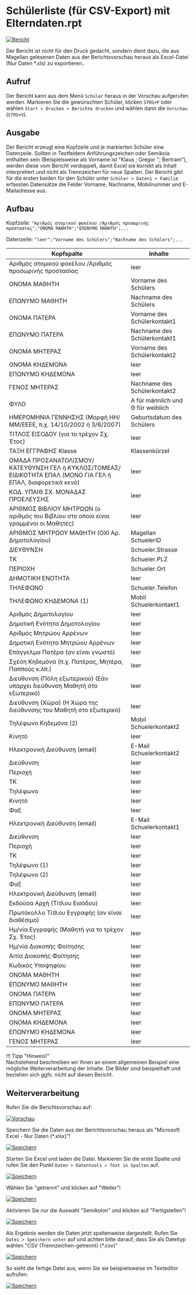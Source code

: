 # Schülerliste (für CSV-Export) mit Elterndaten.rpt


[01]:/assets/images/schueler/griechisch/012.png "Bericht"
[02]:/assets/images/schueler/griechisch/005.png "Vorschau"
[03]:/assets/images/schueler/griechisch/006.png "Speichern"
[04]:/assets/images/schueler/griechisch/007.png "4"
[05]:/assets/images/schueler/griechisch/008.png "5"
[06]:/assets/images/schueler/griechisch/009.png "6"
[07]:/assets/images/schueler/griechisch/010.png "7"
[08]:/assets/images/schueler/griechisch/011.png "8"


[![Bericht][01]][01]

Der Bericht ist nicht für den Druck gedacht, sondern dient dazu, die aus Magellan gelesenen Daten aus der Berichtsvorschau heraus als Excel-Datei (Nur Daten *.xls) zu exportieren..

## Aufruf

Der Bericht kann aus dem Menü `Schüler` heraus in der Vorschau aufgerufen werden. Markieren Sie die gewünschten Schüler, klicken `STRG+P` oder wählen `Start > Drucken > Berichte drucken` und wählen dann die `Vorschau` (`STRG+V`).

## Ausgabe

Der Bericht erzeugt eine Kopfzeile und je markierten Schüler eine Datenzeile. 
Sollten in Textfeldern Anführungszeichen oder Semikola enthalten sein (Beispielsweise als Vorname ist "Klaus ; Gregor "; Bertram"), werden diese vom Bericht verdoppelt, damit Excel sie korrekt als Inhalt interpretiert und nicht als Trennzeichen für neue Spalten.
Der Bericht gibt für die ersten beiden für den Schüler unter `Schüler > Daten1 > Familie` erfassten Datensätze die Felder Vorname, Nachname, Mobilnummer und E-Mailadresse aus.

## Aufbau

Kopfzeile: `"Aριθμός ατομικού φακέλου /Aριθμός προσωρινής προστασίας";"ΟΝΟΜΑ ΜΑΘΗΤΗ";"ΕΠΩΝΥΜΟ ΜΑΘΗΤΗ";...`

Datenzeile: `"leer";"Vorname des Schülers";"Nachname des Schülers";...`


Kopfspalte| Inhalte
---|---
Aριθμός ατομικού φακέλου /Aριθμός προσωρινής προστασίας|leer
ΟΝΟΜΑ ΜΑΘΗΤΗ|Vorname des Schülers
ΕΠΩΝΥΜΟ ΜΑΘΗΤΗ|Nachname des Schülers
ΟΝΟΜΑ ΠΑΤΕΡΑ|Vorname des Schülerkontakt1
ΕΠΩΝΥΜΟ ΠΑΤΕΡΑ|Nachname des Schülerkontakt1
ΟΝΟΜΑ ΜΗΤΕΡΑΣ|Vorname des Schülerkontakt2
ΟΝΟΜΑ ΚΗΔΕΜΟΝΑ|leer
ΕΠΩΝΥΜΟ ΚΗΔΕΜΟΝΑ|leer
ΓΕΝΟΣ ΜΗΤΕΡΑΣ|Nachname des Schülerkontakt2
ΦΥΛΟ|Α für männlich und Θ für weiblich
ΗΜΕΡΟΜΗΝΙΑ ΓΕΝΝΗΣΗΣ (Μορφή ΗΗ/ΜΜ/ΕΕΕΕ, π.χ. 14/10/2002 ή 3/6/2007)|Geburtsdatum des Schülers 
ΤΙΤΛΟΣ ΕΙΣΟΔΟΥ (για το τρέχον Σχ. Έτος)|leer
ΤΑΞΗ ΕΓΓΡΑΦΗΣ Klasse|Klassenkürzel
ΟΜΑΔΑ ΠΡΟΣΑΝΑΤΟΛΙΣΜΟΥ/ΚΑΤΕΥΘΥΝΣΗ ΓΕΛ ή ΚΥΚΛΟΣ/ΤΟΜΕΑΣ/ΕΙΔΙΚΟΤΗΤΑ ΕΠΑΛ (ΜΟΝΟ ΓΙΑ ΓΕΛ ή ΕΠΑΛ, διαφορετικά κενό) |leer
ΚΩΔ. ΥΠΑΙΘ ΣΧ. ΜΟΝΑΔΑΣ ΠΡΟΕΛΕΥΣΗΣ|leer
ΑΡΙΘΜΟΣ ΒΙΒΛΙΟΥ ΜΗΤΡΩΩΝ (ο αριθμός του Βιβλίου στο οποίο είναι γραμμένοι οι Μαθητές)|leer
ΑΡΙΘΜΟΣ ΜΗΤΡΩΟΥ ΜΑΘΗΤΗ (ΟΧΙ Αρ. Δημοτολογίου)|Magellan SchuelerID
ΔΙΕΥΘΥΝΣΗ |Schueler.Strasse
ΤΚ|Schueler.PLZ
ΠΕΡΙΟΧΗ|Schueler.Ort
ΔΗΜΟΤΙΚΗ ΕΝΟΤΗΤΑ|leer
ΤΗΛΕΦΩΝΟ|Schueler.Telefon
ΤΗΛΕΦΩΝΟ ΚΗΔΕΜΟΝΑ (1)|Mobil Schuelerkontakt1
Αριθμός Δημοτολογίου|leer
Δημοτική Ενότητα Δημοτολογίου|leer
Αριθμός Μητρώου Αρρένων|leer
Δημοτική Ενότητα Μητρώου Αρρένων|leer
Επάγγελμα Πατέρα (αν είναι γνωστό)|leer
Σχέση Κηδεμόνα (π.χ. Πατέρας, Μητέρα, Παππούς κ.λπ.) |leer
Διεύθυνση (Πόλη εξωτερικού) (Εάν υπάρχει διεύθυνση Μαθητή στο εξωτερικό) |leer
Διεύθυνση (Χώρα) (Η Χώρα της διεύθυνσης του Μαθητή στο εξωτερικό) |leer
Τηλέφωνο Κηδεμόνα (2)|Mobil Schuelerkontakt2
Κινητό|leer
Ηλεκτρονική Διεύθυνση (email)|E-Mail Schuelerkontakt2
Διεύθυνση|leer
Περιοχή|leer
ΤΚ|leer
Τηλέφωνο|leer
Κινητό|leer
Φαξ|leer
Ηλεκτρονική Διεύθυνση (email)|E-Mail Schuelerkontakt1
Διεύθυνση|leer
Περιοχή|leer
ΤΚ|leer
Τηλέφωνο (1)|leer
Τηλέφωνο (2)|leer
Φαξ|leer
Ηλεκτρονική Διεύθυνση (email)|leer
Εκδούσα Αρχή (Τίτλου Εισόδου)|leer
Πρωτόκολλο Τίτλου Εγγραφής (αν είναι διαθέσιμο)|leer
Ημ/νία Εγγραφής (Μαθητή για το τρέχον Σχ. Έτος)|leer
Ημ/νία Διακοπής Φοίτησης|leer
Αιτία Διακοπής Φοίτησης|leer
Κωδικός Υποψηφίου|leer
ΟΝΟΜΑ ΜΑΘΗΤΗ|leer
ΕΠΩΝΥΜΟ ΜΑΘΗΤΗ|leer
ΟΝΟΜΑ ΠΑΤΕΡΑ|leer
ΕΠΩΝΥΜΟ ΠΑΤΕΡΑ|leer
ΟΝΟΜΑ ΜΗΤΕΡΑΣ|leer
ΟΝΟΜΑ ΚΗΔΕΜΟΝΑ|leer
ΕΠΩΝΥΜΟ ΚΗΔΕΜΟΝΑ|leer
ΓΕΝΟΣ ΜΗΤΕΡΑΣ|leer

!!! Tipp "Hinweis!"    
    Nachstehend beschreiben wir Ihnen an einem allgemeinen Beispiel eine mögliche Weiterverarbeitung der Inhalte. Die Bilder sind beispielhaft und beziehen sich ggfs. nicht auf diesen Bericht.

## Weiterverarbeitung

Rufen Sie die Berichtsvorschau auf:

[![Vorschau][02]][02]

Speichern Sie die Daten aus der Berichtsvorschau heraus als "Microsoft Excel - Nur Daten (*.xlsx)"!

[![Speichern][03]][03]

Starten Sie Excel und laden die Datei. Markieren Sie die erste Spalte und rufen Sie den Punkt `Daten > Datentools > Text in Spalten` auf.

[![Speichern][04]][04]

Wählen Sie "getrennt" und klicken auf "Weiter"!

[![Speichern][05]][05]

Aktivieren Sie nur die Auswahl "Semikolon" und klicken auf "Fertigstellen"! 

[![Speichern][06]][06]

Als Ergebnis werden die Daten jetzt spaltenweise dargestellt. Rufen Sie `Datei > Speichern unter` auf und achten bitte darauf, dass Sie als Dateityp wählen "CSV (Trennzeichen-getrennt) (*.csv)"

[![Speichern][07]][07]

So sieht die fertige Datei aus, wenn Sie sie beispielsweise im Texteditor aufrufen: 

[![Speichern][08]][08]
